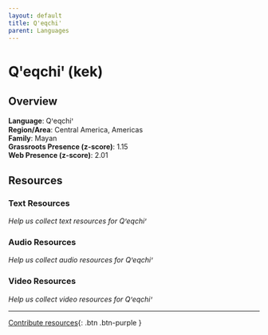 ```yaml
---
layout: default
title: Qꞌeqchiꞌ
parent: Languages
---
```


# Qꞌeqchiꞌ (kek)

## Overview

**Language**: Qꞌeqchiꞌ  
**Region/Area**: Central America, Americas  
**Family**: Mayan  
**Grassroots Presence (z-score)**: 1.15  
**Web Presence (z-score)**: 2.01  

## Resources

### Text Resources
*Help us collect text resources for Qꞌeqchiꞌ*

### Audio Resources
*Help us collect audio resources for Qꞌeqchiꞌ*

### Video Resources
*Help us collect video resources for Qꞌeqchiꞌ*

---

[Contribute resources](https://forms.office.com/e/1SfLJx3u1r){: .btn .btn-purple }
